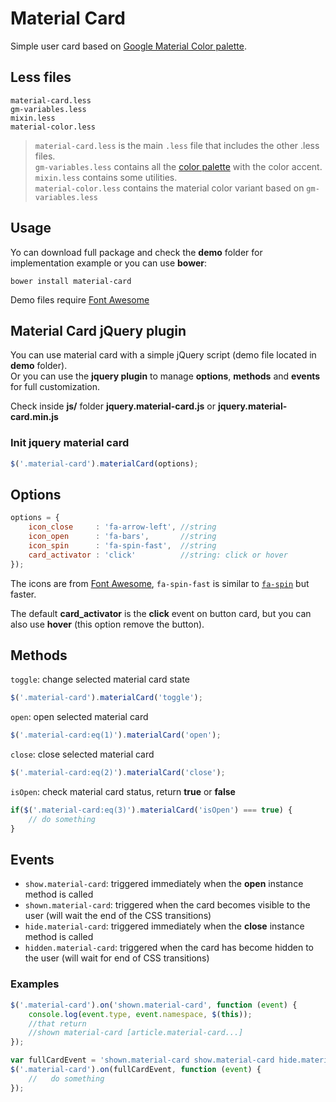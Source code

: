 Material Card
=============
Simple user card based on [Google Material Color palette](https://www.google.com/design/spec/style/color.html#color-color-palette).

Less files
-------------
    material-card.less
    gm-variables.less
    mixin.less
    material-color.less
 
> `material-card.less` is the main `.less` file that includes the other .less files.  
> `gm-variables.less` contains all the [color palette](https://www.google.com/design/spec/style/color.html#color-color-palette) with the color accent.  
> `mixin.less` contains some utilities.  
> `material-color.less` contains the material color variant based on `gm-variables.less`

Usage
---------
Yo can download full package and check the **demo** folder for implementation example or you can use **bower**:

    bower install material-card
    
Demo files require [Font Awesome](http://fortawesome.github.io/Font-Awesome/)

Material Card jQuery plugin
------------------------------------
You can use material card with a simple jQuery script (demo file located in **demo** folder).  
Or you can use the **jquery plugin** to manage **options**, **methods** and **events** for full customization.

Check inside **js/** folder **jquery.material-card.js** or **jquery.material-card.min.js**

### Init jquery material card

```javascript
$('.material-card').materialCard(options);
```

Options
----------

```javascript
options = {
    icon_close	   : 'fa-arrow-left', //string
    icon_open	   : 'fa-bars',       //string
    icon_spin	   : 'fa-spin-fast',  //string
    card_activator : 'click'          //string: click or hover
});
```

The icons are from [Font Awesome](http://fortawesome.github.io/Font-Awesome/), `fa-spin-fast` is similar to [`fa-spin`](http://fortawesome.github.io/Font-Awesome/examples/#animated) but faster.  

The default **card_activator** is the **click** event on button card, but you can also use **hover** (this option remove the button).

Methods
-----------

`toggle`: change selected material card state

```javascript
$('.material-card').materialCard('toggle');
```
    
`open`: open selected material card

```javascript
$('.material-card:eq(1)').materialCard('open');
```

`close`: close selected material card

```javascript
$('.material-card:eq(2)').materialCard('close');
```
   
`isOpen`: check material card status, return **true** or **false**

```javascript
if($('.material-card:eq(3)').materialCard('isOpen') === true) {
	// do something
}
```

Events
---------
* `show.material-card`: triggered immediately when the **open** instance method is called
* `shown.material-card`: triggered when the card becomes visible to the user (will wait the end of the CSS transitions)
* `hide.material-card`: triggered immediately when the **close** instance method is called
* `hidden.material-card`: triggered when the card has become hidden to the user (will wait for end of CSS transitions)

### Examples

```javascript
$('.material-card').on('shown.material-card', function (event) {
    console.log(event.type, event.namespace, $(this));
    //that return
    //shown material-card [article.material-card...]
});
```

```javascript
var fullCardEvent = 'shown.material-card show.material-card hide.material-card hidden.material-card';
$('.material-card').on(fullCardEvent, function (event) {
	//   do something
});
```
